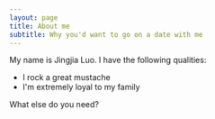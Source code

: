 ```yaml
---
layout: page
title: About me
subtitle: Why you'd want to go on a date with me
---
```


My name is Jingjia Luo. I have the following qualities:

- I rock a great mustache
- I'm extremely loyal to my family

What else do you need?

